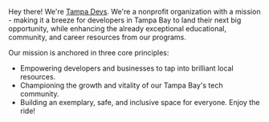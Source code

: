 Hey there! We're [Tampa Devs](https://www.tampadevs.com?utm_source=td_talent&utm_medium=organic&utm_campaign=web). We're a nonprofit organization with a mission - making it a breeze for developers in Tampa Bay to land their next big opportunity, while enhancing the already exceptional educational, community, and career resources from our programs.

Our mission is anchored in three core principles:

* Empowering developers and businesses to tap into brilliant local resources.
* Championing the growth and vitality of our Tampa Bay's tech community.
* Building an exemplary, safe, and inclusive space for everyone. Enjoy the ride!